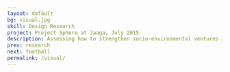 ```yaml
---
layout: default
bg: visual.jpg
skill: Design Research
project: Project Sphere at Jaaga, July 2015
description: Assessing how to strengthen socio-environmental ventures in Bangalore
prev: research
next: football
permalink: /visual/
---
```

